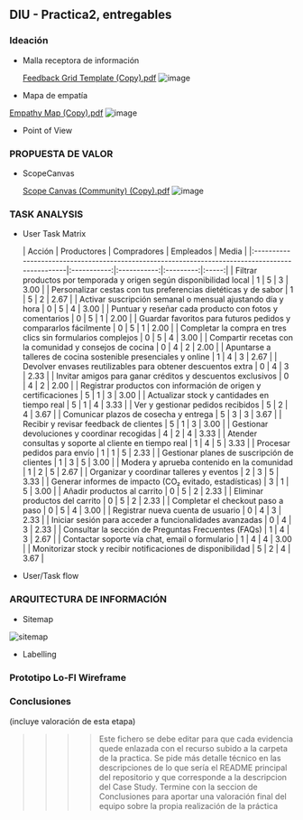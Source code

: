 ## DIU - Practica2, entregables

### Ideación 
* Malla receptora de información

  [Feedback Grid Template (Copy).pdf](https://github.com/user-attachments/files/19999651/Feedback.Grid.Template.Copy.pdf)
  ![image](https://github.com/user-attachments/assets/19934bed-a90d-4673-b79a-0d5efc80cbef)


* Mapa de empatía

  
[Empathy Map (Copy).pdf](https://github.com/user-attachments/files/19999653/Empathy.Map.Copy.pdf)
![image](https://github.com/user-attachments/assets/45ebd964-5fab-4126-ad7f-4d94f3f3f1ee)


  
* Point of View 


### PROPUESTA DE VALOR
* ScopeCanvas

  [Scope Canvas (Community) (Copy).pdf](https://github.com/user-attachments/files/19999640/Scope.Canvas.Community.Copy.pdf)
  ![image](https://github.com/user-attachments/assets/b4f9612e-d355-49bf-864f-4a32ca2c73ab)



### TASK ANALYSIS

* User Task Matrix

  | Acción | Productores | Compradores | Empleados | Media |
|:------------------------------------------------------------------------------------------------|:-----------:|:-----------:|:---------:|:-----:|
| Filtrar productos por temporada y origen según disponibilidad local | 1 | 5 | 3 | 3.00 |
| Personalizar cestas con tus preferencias dietéticas y de sabor | 1 | 5 | 2 | 2.67 |
| Activar suscripción semanal o mensual ajustando día y hora | 0 | 5 | 4 | 3.00 |
| Puntuar y reseñar cada producto con fotos y comentarios | 0 | 5 | 1 | 2.00 |
| Guardar favoritos para futuros pedidos y compararlos fácilmente | 0 | 5 | 1 | 2.00 |
| Completar la compra en tres clics sin formularios complejos | 0 | 5 | 4 | 3.00 |
| Compartir recetas con la comunidad y consejos de cocina | 0 | 4 | 2 | 2.00 |
| Apuntarse a talleres de cocina sostenible presenciales y online | 1 | 4 | 3 | 2.67 |
| Devolver envases reutilizables para obtener descuentos extra | 0 | 4 | 3 | 2.33 |
| Invitar amigos para ganar créditos y descuentos exclusivos | 0 | 4 | 2 | 2.00 |
| Registrar productos con información de origen y certificaciones | 5 | 1 | 3 | 3.00 |
| Actualizar stock y cantidades en tiempo real | 5 | 1 | 4 | 3.33 |
| Ver y gestionar pedidos recibidos | 5 | 2 | 4 | 3.67 |
| Comunicar plazos de cosecha y entrega | 5 | 3 | 3 | 3.67 |
| Recibir y revisar feedback de clientes | 5 | 1 | 3 | 3.00 |
| Gestionar devoluciones y coordinar recogidas | 4 | 2 | 4 | 3.33 |
| Atender consultas y soporte al cliente en tiempo real | 1 | 4 | 5 | 3.33 |
| Procesar pedidos para envío | 1 | 1 | 5 | 2.33 |
| Gestionar planes de suscripción de clientes | 1 | 3 | 5 | 3.00 |
| Modera y aprueba contenido en la comunidad | 1 | 2 | 5 | 2.67 |
| Organizar y coordinar talleres y eventos | 2 | 3 | 5 | 3.33 |
| Generar informes de impacto (CO₂ evitado, estadísticas) | 3 | 1 | 5 | 3.00 |
| Añadir productos al carrito | 0 | 5 | 2 | 2.33 |
| Eliminar productos del carrito | 0 | 5 | 2 | 2.33 |
| Completar el checkout paso a paso | 0 | 5 | 4 | 3.00 |
| Registrar nueva cuenta de usuario | 0 | 4 | 3 | 2.33 |
| Iniciar sesión para acceder a funcionalidades avanzadas | 0 | 4 | 3 | 2.33 |
| Consultar la sección de Preguntas Frecuentes (FAQs) | 1 | 4 | 3 | 2.67 |
| Contactar soporte vía chat, email o formulario | 1 | 4 | 4 | 3.00 |
| Monitorizar stock y recibir notificaciones de disponibilidad | 5 | 2 | 4 | 3.67 |
* User/Task flow


### ARQUITECTURA DE INFORMACIÓN

* Sitemap
  
![sitemap](https://github.com/user-attachments/assets/722a766b-e7b2-4fa9-9b37-4ef1fb07363b)

* Labelling 


### Prototipo Lo-FI Wireframe 


### Conclusiones  
(incluye valoración de esta etapa)


>>>> Este fichero se debe editar para que cada evidencia quede enlazada con el recurso subido a la carpeta de la practica. Se pide más detalle técnico en las descripciones de lo que sería el README principal del repositorio y que corresponde a la descripcion del Case Study.
>>>> Termine con la seccion de Conclusiones para aportar una valoración final del equipo sobre la propia realización de la práctica
